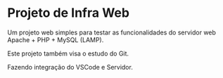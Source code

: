# Projeto de Infra Web

Um projeto web simples para testar as funcionalidades do servidor web Apache + PHP + MySQL (LAMP).

Este projeto também visa o estudo do Git.

Fazendo integração do VSCode e Servidor.